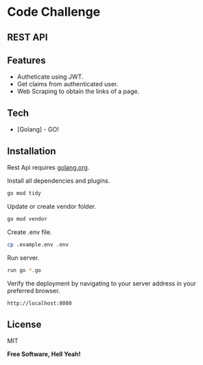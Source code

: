 # Code Challenge
## REST API

## Features

- Autheticate using JWT.
- Get claims from authenticated user.
- Web Scraping to obtain the links of a page.

## Tech

- [Golang] - GO!

## Installation

Rest Api requires [golang.org](https://golang.org/doc/install).

Install all dependencies and plugins.
```sh
go mod tidy
```

Update or create vendor folder.
```sh
go mod vendor
```

Create .env file.

```sh
cp .example.env .env
```

Run server.

```sh
run go *.go
```

Verify the deployment by navigating to your server address in
your preferred browser.

```sh
http://localhost:8080
```

## License

MIT

**Free Software, Hell Yeah!**

